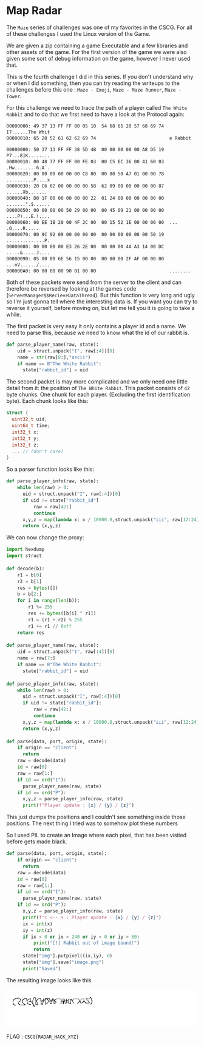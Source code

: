 # Map Radar

The `Maze` series of challenges was one of my favorites in the CSCG. For all of these challenges I used the Linux version of the Game.

We are given a zip containing a game Executable and a few libraries and other assets of the game. For the first version of the game we were also given some sort of debug information on the game, however I never used that.

This is the fourth challenge I did in this series. If you don't understand why or when I did something, then you can try reading the writeups to the challenges before this one : `Maze - Emoji`, `Maze - Maze Runner`, `Maze - Tower`.

For this challenge we need to trace the path of a player called `The White Rabbit` and to do that we first need to have a look at the Protocol again:
```
00000000: 49 37 13 FF FF 00 05 10  54 68 65 20 57 68 69 74  I7......The Whit
00000010: 65 20 52 61 62 62 69 74                           e Rabbit
```

```
00000000: 50 37 13 FF FF 38 5D 4B  00 00 00 00 00 A8 D5 19  P7...8]K........
00000010: 00 48 77 FF FF 00 FE 03  00 C5 EC 36 00 41 60 03  .Hw........6.A`.
00000020: 00 00 00 00 00 00 C8 00  00 00 50 A7 01 00 00 78  ..........P....x
00000030: 20 C6 02 00 00 00 00 58  62 09 00 00 00 00 00 87   ......Xb.......
00000040: D0 1F 00 00 00 00 00 22  01 24 00 00 00 00 00 00  .......".$......
00000050: 00 00 00 00 50 29 00 00  00 45 09 21 00 00 00 00  ....P)...E.!....
00000060: 00 EE 1B 20 00 4F 2C 00  00 15 52 1E 00 00 00 00  ... .O,...R.....
00000070: 00 9C 92 09 00 00 00 00  00 00 00 00 00 00 50 19  ..............P.
00000080: 00 00 00 00 E3 26 2E 00  00 00 00 4A A3 14 00 DC  .....&.....J....
00000090: 05 00 00 6E 56 15 00 00  00 00 00 2F AF 00 00 00  ...nV....../....
000000A0: 00 00 00 00 90 01 00 00                           ........
```


Both of these packets were send from the server to the client and can therefore be reversed by looking at the games code (`ServerManager$$RecieveDataThread`). But this function is very long and ugly so I'm just gonna tell where the interesting data is. If you want you can try to reverse it yourself, before moving on, but let me tell you it is going to take a while.

The first packet is very easy it only contains a player id and a name. We need to parse this, because we need to know what the id of our rabbit is.
```python
def parse_player_name(raw, state):
    uid = struct.unpack("I", raw[:4])[0]
    name = str(raw[8:],"ascii")
    if name == B"The White Rabbit":
      state["rabbit_id"] = uid
```

The second packet is may more complicated and we only need one little detail from it: the position of `The White Rabbit`. This packet consists of `42` byte chunks. One chunk for each player. (Excluding the first identification byte). Each chunk looks like this:
```c
struct {
  uint32_t uid;
  uint64_t time;
  int32_t x;
  int32_t y;
  int32_t z;
  ... // (don't care)
}
```
So a parser function looks like this:
```python
def parse_player_info(raw, state):
    while len(raw) > 0:
      uid = struct.unpack("I", raw[:4])[0]
      if uid != state["rabbit_id"]
          raw = raw[42:]
          continue
      x,y,z = map(lambda x: x / 10000.0,struct.unpack("iii", raw[12:24]))
      return (x,y,z)
```
We can now change the proxy:
```python
import hexdump
import struct

def decode(b):
    r1 = b[0]
    r2 = b[1]
    res = bytes([])
    b = b[2:]
    for i in range(len(b)):
        r1 %= 255
        res += bytes([b[i] ^ r1])
        r1 = (r1 + r2) % 255
        r1 += r1 // 0xff
    return res

def parse_player_name(raw, state):
    uid = struct.unpack("I", raw[:4])[0]
    name = raw[7:]
    if name == B"The White Rabbit":
      state["rabbit_id"] = uid

def parse_player_info(raw, state):
    while len(raw) > 0:
      uid = struct.unpack("I", raw[:4])[0]
      if uid != state["rabbit_id"]:
          raw = raw[42:]
          continue
      x,y,z = map(lambda x: x / 10000.0,struct.unpack("iii", raw[12:24]))
      return (x,y,z)

def parse(data, port, origin, state):
    if origin == "client":
      return
    raw = decode(data)
    id = raw[0]
    raw = raw[1:]
    if id == ord("I"):
      parse_player_name(raw, state)
    if id == ord("P"):
      x,y,z = parse_player_info(raw, state)
      print(f"Player update : {x} / {y} / {z}")
```

This just dumps the positions and I couldn't see something inside those positions. The next thing I tried was to somehow plot these numbers

So I used PIL to create an Image where each pixel, that has been visited before gets made black.
```python
def parse(data, port, origin, state):
    if origin == "client":
      return
    raw = decode(data)
    id = raw[0]
    raw = raw[1:]
    if id == ord("I"):
      parse_player_name(raw, state)
    if id == ord("P"):
      x,y,z = parse_player_info(raw, state)
      print(f"c <-- s : Player update : {x} / {y} / {z}")
      ix = int(x)
      iy = int(z)
      if ix < 0 or ix > 240 or iy < 0 or iy > 80:
          print("[!] Rabbit out of image bound!")
          return
      state["img"].putpixel((ix,iy), 0)
      state["img"].save("image.png")
      print("Saved")

```
The resulting image looks like this

![](https://raw.githubusercontent.com/Nayos1337/cscg2020/master/game/maze/map_radar/image.png)

FLAG : `CSCG{RADAR_HACK_XYZ}`

